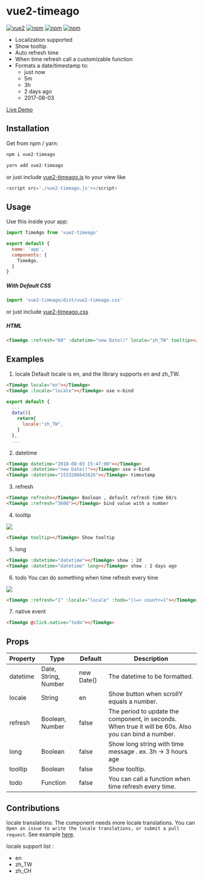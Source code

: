 # vue2-timeago 
[![vue2](https://img.shields.io/badge/vue-2.x-brightgreen.svg)](https://vuejs.org/) [![npm](https://img.shields.io/npm/v/vue2-timeago.svg)](https://www.npmjs.com/package/vue2-timeago) [![npm](https://img.shields.io/npm/dt/vue2-timeago.svg)](https://www.npmjs.com/package/vue2-timeago) [![npm](https://img.shields.io/npm/l/vue2-timeago.svg)](https://github.com/runkids/vue2-timeago/blob/master/LICENSE)

- Localization supported
- Show tooltip 
- Auto refresh time
- When time refresh call a customizable function 
- Formats a date/timestamp to:
  -  just now
  -  5m
  -  3h
  -  2 days ago
  -  2017-08-03

[Live Demo](https://codesandbox.io/embed/myomwvkojj)

## Installation 
Get from npm / yarn:
```js
npm i vue2-timeago
```
```js
yarn add vue2-timeago
```
or just include [vue2-timeago.js](https://github.com/runkids/vue2-timeago/blob/master/dist/vue2-timeago.js) to your view like 

```js
<script src='./vue2-timeago.js'></script>
```

## Usage
Use this inside your app:
``` js
import TimeAgo from 'vue2-timeago'

export default {
  name: 'app',
  components: {
    TimeAgo,
  }
}
```

##### With Default CSS 
```js
import 'vue2-timeago/dist/vue2-timeago.css'
```
or just include [vue2-timeago.css](https://github.com/runkids/vue2-timeago/blob/master/dist/vue2-timeago.css)


##### HTML
```html
<TimeAgo :refresh="60" :datetime="new Date()" locale="zh_TW" tooltip></TimeAgo>
```
## Examples

1. locale
Default locale is en, and the library supports en and zh_TW.
```html
<TimeAgo locale="en"></TimeAgo> 
<TimeAgo :locale="locale"></TimeAgo> use v-bind
```
```js
export default {
  ...
  data(){
    return{
      locale:"zh_TW",
    }
  },
  ...
```
2. datetime
```html
<TimeAgo datetime="2018-08-03 15:47:00"></TimeAgo> 
<TimeAgo :datetime="new Date()"></TimeAgo> use v-bind
<TimeAgo :datetime="1533286641826"></TimeAgo> timestamp
```

3. refresh
```html
<TimeAgo refresh></TimeAgo> Boolean , default refresh time 60/s
<TimeAgo :refresh="3600"></TimeAgo> bind value with a number
```

4. tooltip
<img src="https://i.imgur.com/mRMt7Ps.png"/>

```html
<TimeAgo tooltip></TimeAgo> Show tooltip 
```

5. long
```html
<TimeAgo :datetime="datetime"></TimeAgo> show : 2d
<TimeAgo :datetime="datetime" long></TimeAgo> show : 2 days ago
```

6. todo
You can do something when time refresh every time
<img src="https://i.imgur.com/V1K6Xa2.gif"/>

```html
<TimeAgo :refresh="1" :locale="locale" :todo="()=> count+=1"></TimeAgo>
```
7. native event
```html
<TimeAgo @click.native="todo"></TimeAgo>
```
## Props

| Property  |  Type |  Default |  Description |
| ------------ | ------------ | ------------ | ------------ |
| datetime  |  Date, String, Number  |  new Date()  | The datetime to be formatted.|
| locale  |  String  |  en    | Show button when scrollY equals a number.|
| refresh  |  Boolean, Number  |  false    | The period to update the component, in seconds. When true it will be 60s. Also you can bind a number.|
| long  |  Boolean  |  false    | Show long string with time message . ex. 3h -> 3 hours age|
| tooltip  |  Boolean  |  false    | Show tooltip.|
| todo  |  Function  |  false    | You can call a function when time refresh every time.|

## Contributions
locale translations: The component needs more locale translations. You can `Open an issue to write the locale translations, or submit a pull request`. 
See example [here](https://github.com/runkids/vue2-timeago/blob/master/src/lib/lang).

locale support list : 
- en 
- zh_TW
- zh_CH

